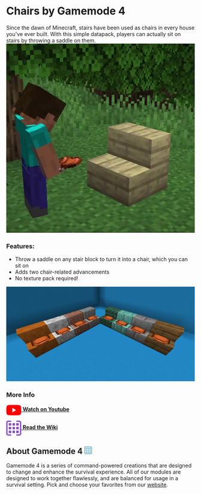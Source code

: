 # Chairs by Gamemode 4

Since the dawn of Minecraft, stairs have been used as chairs in every house you've ever built. With this simple datapack, players can actually sit on stairs by throwing a saddle on them. 
![Chairs Creation Example](./images/chairs_creation_example.webp)

### Features:
- Throw a saddle on any stair block to turn it into a chair, which you can sit on
- Adds two chair-related advancements
- No texture pack required!

![Chairs Any Stair Example](./images/chairs_any_stair_example.png)

### More Info
[<img src="../base/images/youtube_logo.png" alt="Youtube Logo" width="40" align="center"/> **Watch on Youtube**](https://www.youtube.com/watch?v=7KbBw1hEKdY) 

[<img src="../base/images/gm4_wiki_logo.png" alt="Gamemode 4 Wiki Logo" width="40" align="center"/> **Read the Wiki**](https://wiki.gm4.co/wiki/Chairs) 


## About Gamemode 4 <img src="../base/images/gm4_logo.png" alt="Gamemode 4 Logo" width="20"/>
Gamemode 4 is a series of command-powered creations that are designed to change and enhance the survival experience. All of our modules are designed to work together flawlessly, and are balanced for usage in a survival setting. Pick and choose your favorites from our [website](https://gm4.co).
